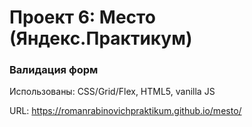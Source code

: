 # Проект 6: Место (Яндекс.Практикум)

### Валидация форм

Использованы: CSS/Grid/Flex, HTML5, vanilla JS

URL: https://romanrabinovichpraktikum.github.io/mesto/